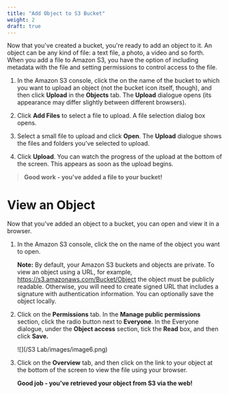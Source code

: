 ```yaml
---
title: "Add Object to S3 Bucket"
weight: 2
draft: true
---
```


Now that you've created a bucket, you're ready to add an object to it.
An object can be any kind of file: a text file, a photo, a video and so
forth. When you add a file to Amazon S3, you have the option of
including metadata with the file and setting permissions to control
access to the file.

1.  In the Amazon S3 console, click the on the name of the bucket to
    which you want to upload an object (not the bucket icon itself,
    though), and then click **Upload** in the **Objects** tab. The
    **Upload** dialogue opens (its appearance may differ slightly
    between different browsers).

2.  Click **Add Files** to select a file to upload. A file selection
    dialog box opens.

3.  Select a small file to upload and click **Open**. The **Upload**
    dialogue shows the files and folders you\'ve selected to upload.

4.  Click **Upload**. You can watch the progress of the upload at the
    bottom of the screen. This appears as soon as the upload begins.

> **Good work - you\'ve added a file to your bucket!**

View an Object
==============

Now that you\'ve added an object to a bucket, you can open and view it
in a browser.

1.  In the Amazon S3 console, click the on the name of the object you
    want to open.

	**Note:** By default, your Amazon S3 buckets and objects are private.
	To view an object using a URL, for example,
	https://s3.amazonaws.com/Bucket/Object the object must be publicly
	readable. Otherwise, you will need to create signed URL that includes a
	signature with authentication information. You can optionally save the
	object locally.

2.  Click on the **Permissions** tab. In the **Manage public
    permissions** section, click the radio button next to **Everyone**.
    In the Everyone dialogue, under the **Object access** section, tick
    the **Read** box, and then click **Save.**

	![](/S3 Lab/images/image6.png)

3.  Click on the **Overview** tab, and then click on the link to your
    object at the bottom of the screen to view the file using your
    browser.

	**Good job - you've retrieved your object from S3 via the web!**
